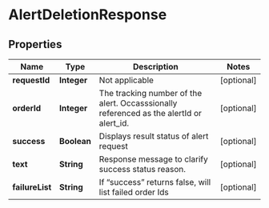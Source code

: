 

# AlertDeletionResponse


## Properties

| Name | Type | Description | Notes |
|------------ | ------------- | ------------- | -------------|
|**requestId** | **Integer** | Not applicable |  [optional] |
|**orderId** | **Integer** | The tracking number of the alert. Occasssionally referenced as the alertId or alert_id.  |  [optional] |
|**success** | **Boolean** | Displays result status of alert request |  [optional] |
|**text** | **String** | Response message to clarify success status reason. |  [optional] |
|**failureList** | **String** | If “success” returns false, will list failed order Ids |  [optional] |



